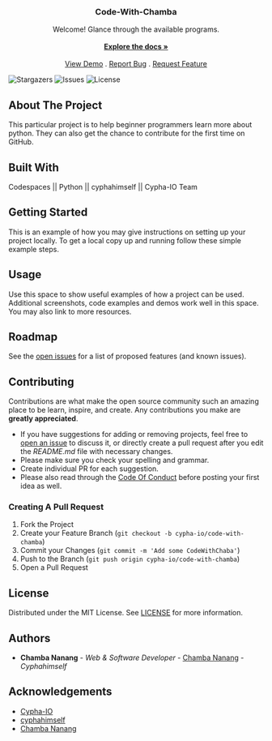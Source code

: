 <br/>
<p align="center">
  <h3 align="center">Code-With-Chamba</h3>

  <p align="center">
    Welcome! Glance through the available programs. 
    <br/>
    <br/>
    <a href="https://github.com/cyphahimself/Code-With-Chamba"><strong>Explore the docs »</strong></a>
    <br/>
    <br/>
    <a href="https://github.com/cyphahimself/Code-With-Chamba">View Demo</a>
    .
    <a href="https://github.com/cyphahimself/Code-With-Chamba/issues">Report Bug</a>
    .
    <a href="https://github.com/cyphahimself/Code-With-Chamba/issues">Request Feature</a>
  </p>
</p>

![Stargazers](https://img.shields.io/github/stars/cypha-io/Code-With-Chamba?style=social) ![Issues](https://img.shields.io/github/issues/cypha-io/Code-With-Chamba) ![License](https://img.shields.io/github/license/cypha-io/Code-With-Chamba) 

## About The Project

This particular project is to help beginner programmers learn more about python. They can also get the chance to contribute for the first time on GitHub. 

## Built With

Codespaces || Python || cyphahimself || Cypha-IO Team

## Getting Started

This is an example of how you may give instructions on setting up your project locally.
To get a local copy up and running follow these simple example steps.

## Usage

Use this space to show useful examples of how a project can be used. Additional screenshots, code examples and demos work well in this space. You may also link to more resources.



## Roadmap

See the [open issues](https://github.com/cyphahimself/Code-With-Chamba/issues) for a list of proposed features (and known issues).

## Contributing

Contributions are what make the open source community such an amazing place to be learn, inspire, and create. Any contributions you make are **greatly appreciated**.
* If you have suggestions for adding or removing projects, feel free to [open an issue](https://github.com/cyphahimself/Code-With-Chamba/issues/new) to discuss it, or directly create a pull request after you edit the *README.md* file with necessary changes.
* Please make sure you check your spelling and grammar.
* Create individual PR for each suggestion.
* Please also read through the [Code Of Conduct](https://github.com/cyphahimself/Code-With-Chamba/blob/main/CODE_OF_CONDUCT.md) before posting your first idea as well.

### Creating A Pull Request

1. Fork the Project
2. Create your Feature Branch (`git checkout -b cypha-io/code-with-chamba`)
3. Commit your Changes (`git commit -m 'Add some CodeWithChaba'`)
4. Push to the Branch (`git push origin cypha-io/code-with-chamba`)
5. Open a Pull Request

## License

Distributed under the MIT License. See [LICENSE](https://github.com/cyphahimself/Code-With-Chamba/blob/main/LICENSE.md) for more information.

## Authors

* **Chamba Nanang** - *Web & Software Developer* - [Chamba Nanang](https://github.com/cypha-io) - *Cyphahimself*

## Acknowledgements

* [Cypha-IO](https://github.com/cypha-io)
* [cyphahimself](https://instagram.com/cyphahimself)
* [Chamba Nanang](https://teensraveofficial.com)
